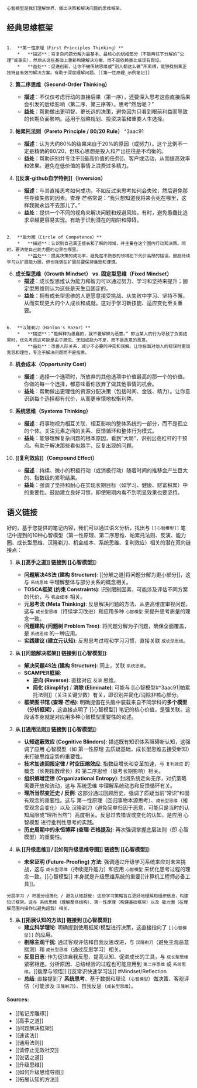 ```ad-atom
心智模型是我们理解世界、做出决策和解决问题的思维框架。
```

## 经典思维框架

```ad-atom

1.  **第一性原理（First Principles Thinking）**
    *   **描述**：将复杂问题分解为最基本、最核心的组成部分（不能再往下分解的“公理”或事实），然后从这些基础上重新构建解决方案，而不是依赖类比或现有假设。
    *   **益处**：促进创新，让你不被传统思维或“别人都这么做”所束缚，能够找到真正独特且有效的解决方案。有助于深度理解问题。[[第一性原理_示例笔记]]

```


2.  **第二序思维（Second-Order Thinking）**
    *   **描述**：不仅仅考虑行动的直接后果（第一序），还要深入思考这些直接后果会引发的后续影响（第二序、第三序等）。思考“然后呢？”
    *   **益处**：帮助做出更明智、更长远的决策，避免因为只看到眼前利益而导致的长期负面影响。适用于战略规划、投资决策和重要人生选择。

3.  **帕累托法则（Pareto Principle / 80/20 Rule）** ^3aac91
    *   **描述**：认为大约80%的结果来自于20%的原因（或努力）。这个比例不一定是精确的80/20，但核心思想是投入和产出往往是不均衡的。
    *   **益处**：帮助识别并专注于[[最高价值的任务]]、客户或活动，从而提高效率和效果。避免在低价值的事情上浪费过多精力。

4.  **[[反演-github自学特例]]（Inversion）**
    *   **描述**：与其直接思考如何成功，不如反过来思考如何会失败，然后避免那些导致失败的因素。查理·芒格常说：“我只想知道我将来会死在哪里，这样我就永远不去那儿了。”
    *   **益处**：提供一个不同的视角来解决问题和规避风险。有时，避免愚蠢比追求卓越更容易实现。有助于识别潜在的陷阱和障碍。

```ad-atom

2.  **能力圈（Circle of Competence）**
    *   **描述**：认识到自己真正擅长和了解的领域，并主要在这个圈内行动和决策。同时，要清楚自己能力圈的边界在哪里。
    *   **益处**：提高决策的成功率，避免在不熟悉的领域犯下代价高昂的错误。鼓励持续学习以扩展能力圈，但也强调在扩展前要保持谦逊和谨慎。

```


6.  **成长型思维（Growth Mindset） vs. 固定型思维（Fixed Mindset）**
    *   **描述**：成长型思维认为能力和智力可以通过努力、学习和坚持来提升；固定型思维则认为这些是天生且固定的。
    *   **益处**：拥有成长型思维的人更愿意接受挑战、从失败中学习、坚持不懈，从而实现更大的个人成长和成就。这对于学习新技能、适应变化至关重要。

```ad-atom

6.  **汉隆剃刀（Hanlon's Razor）**
    *   **描述**：“能解释为愚蠢的，就不要解释为恶意。” 即当某人的行为导致了负面结果时，优先考虑这可能是由于疏忽、无知或能力不足，而不是故意的恶意。
    *   **益处**：改善人际关系，减少不必要的冲突和误解。让你在面对他人的错误时更加宽容和理性，专注于解决问题而不是指责。

```


8.  **机会成本（Opportunity Cost）**
    *   **描述**：选择一个选项时，所放弃的其他选项中价值最高的那一个的价值。你做的每一个选择，都意味着你放弃了做其他事情的机会。
    *   **益处**：帮助做出更理性的资源分配决策（包括时间、金钱、精力）。让你意识到每个选择都有代价，从而更审慎地权衡利弊。

9.  **系统思维（Systems Thinking）**
    *   **描述**：将事物视为相互关联、相互影响的整体系统的一部分，而不是孤立的个体。关注元素之间的关系、反馈循环和整体行为模式。
    *   **益处**：能够理解复杂问题的根本原因，看到“大局”，识别出高杠杆的干预点。有助于解决那些看似棘手、反复出现的问题。

10. **[[复利效应]]（Compound Effect）**
    *   **描述**：持续、微小的积极行动（或消极行动）随着时间的推移会产生巨大的、指数级的累积结果。
    *   **益处**：强调了坚持和耐心在实现长期目标（如学习、健康、财富积累）中的重要性。鼓励建立良好习惯，即使短期内看不到明显效果也要坚持。



## 语义链接
好的，基于您提供的笔记内容，我们可以通过语义分析，找出与 `[[心智模型]]` 笔记中提到的10种心智模型（第一性原理、第二序思维、帕累托法则、反演、能力圈、成长型思维、汉隆剃刀、机会成本、系统思维、复利效应）相关的潜在双向链接点：

1.  **从 [[高手之道]] 链接到 [[心智模型]]**:
    *   **问题解决4S法 (建构 Structure)**: [[分解之道|将问题分解为更小部分]]，这与 `系统思维` 中理解整体与部分关系的概念相关。
    *   **TOSCA框架 (约束 Constraints)**: 识别限制因素，可能涉及评估不同方案的代价，与 `机会成本` 相关。
    *   **元思考法 (Meta Thinking)**: 反思解决问题的方法、从更高维度审视问题，这与 `成长型思维`（持续学习改进）和应用多种 `心智模型` 来提升思考质量的理念一致。
    *   **问题建构 (问题树 Problem Tree)**: 将问题分解为子问题，确保全面覆盖，是 `系统思维` 的一种应用。
    *   **实践建议 (建立元认知)**: 反思思考过程和学习习惯，直接关联 `成长型思维`。

2.  **从 [[问题解决框架]] 链接到 [[心智模型]]**:
    *   **解决问题4S法 (建构 Structure)**: 同上，关联 `系统思维`。
    *   **SCAMPER框架**:
        *   **逆向 (Reverse)**: 直接对应 `反演` 思维。
        *   **简化 (Simplify)** / **消除 (Eliminate)**: 可能与 [[心智模型#^3aac91|帕累托法则]]（关注关键少数）有关，即识别并简化/消除非核心部分。
    *   **框架图书馆 (查理·芒格)**: 明确提倡在头脑中装载来自不同学科的**多个模型（分析框架）**，这直接点明了 [[心智模型]] 笔记的核心价值，是强关联。这段话本身就是对应用多种心智模型重要性的论述。

3.  **从 [[通用法则]] 链接到 [[心智模型]]**:
    *   **认知遮蔽效应 (Cognitive Blinders)**: 描述既有知识体系阻碍新认知，这强调了应用 心智模型（如 第一性原理 去质疑基础，成长型思维去接受新知）来打破思维定势的重要性。
    *   **技术加速回报定律 / 时空压缩效应**: 指数级增长和变革加速，与 `复利效应` 的概念（长期指数增长）和 第二序思维（思考长期影响）相关。
    *   **组织熵增定律 (Organizational Entropy)**: 封闭系统走向无序，对抗策略需要开放和流动，这与 系统思维 中理解系统动态和反馈循环有关。
    *   **理所当然变迁史 / 反例**: 这部分通过回顾历史，强调了质疑当前“常识”和固有观念的重要性。这与 第一性原理（回归事物本源思考）、`成长型思维`（接受观念会变化）以及 汉隆剃刀（避免简单归因于恶意，可能只是当时的认知局限或“理所当然”）高度相关。反思过去错误或变化的认知，是应用 心智模型 进行批判性思考的实践。
    *   **历史周期中的永恒博弈 (查理·芒格提及)**: 再次强调掌握底层法则（即 心智模型）的重要性。

4.  **从 [[升级思维]] / [[如何升级思维导图]] 链接到 [[心智模型]]**:
    *   **未来证明 (Future-Proofing) 方法**: 强调通过升级学习系统来应对未来挑战，这与 `成长型思维`（持续提升能力）和应用 `心智模型` 来优化思考过程的理念一致。[[心智模型]] 本身就是升级思维系统的重要[[计算机工程师必备工具]]。

```ad-atom
分层学习 / 积极分组简化 / 避免认知超载: 这些学习策略旨在更好地理解和组织信息，构建知识框架。这与 系统思维（理解整体结构）、第一性原理（构建基础框架）以及 能力圈（在理解范围内操作以避免超载）相关。
```

5.  **从 [[拓展认知的方法]] 链接到 [[心智模型]]**:
    *   **建立科学理论**: 明确提到使用框架/模型进行决策，这直接指向了 `[[心智模型]]` 的应用。
    *   **剔除主观干扰**: 通过客观评估和自我反思改进，与 `汉隆剃刀`（避免主观恶意揣测）和 `成长型思维`（通过反思学习）相关。
    *   **反思日志**: 作为促进自我反思、提高认知、促进成长的工具，与 `成长型思维` 紧密相连。分析原因、总结经验的过程也可能应用到 `第二序思维` 或 `系统思维`。[[揣摩与领悟]] [[反常识快速学习法]] #Mindset/Reflection 
    *   **总结**: 直接提到了 **系统思考**、基于数据和理论（`心智模型`）做决策、客观评估（可能涉及 `汉隆剃刀`）、自我反思（`成长型思维`）。

#### Sources:
- [[笔记库雕琢]]
- [[高手之道]]
- [[问题解决框架]]
- [[速读法]]
- [[通用法则]]
- [[请停止无效社交]]
- [[说话之道]]
- [[升级思维]]
- [[如何升级思维导图]]
- [[拓展认知的方法]]